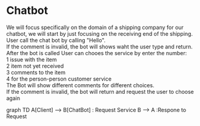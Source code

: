 # Chatbot

We will focus specifically on the domain of a shipping company for our chatbot, we will start by just focusing on the receiving end of the shipping.<br />
User call the chat bot by calling "Hello".<br />
If the comment is invalid, the bot will shows waht the user type and return.<br />
After the bot is called User can chooes the service by enter the number:<br />
1 issue with the item<br />
2 item not yet received<br />
3 comments to the item<br />
4 for the person-person customer service<br />
The Bot will show different comments for different choices.<br />
If the comment is invalid, the bot will return and request the user to choose again

<div class="mermaid">
            graph TD 
            A[Client] --> B[ChatBot] : Request Service
            B --> A :Respone to Request
        </div>
